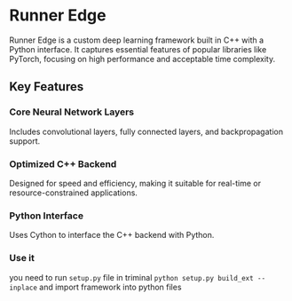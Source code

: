 # Runner Edge

Runner Edge is a custom deep learning framework built in C++ with a Python interface. It captures essential features of popular libraries like PyTorch, focusing on high performance and acceptable time complexity.

## Key Features

### Core Neural Network Layers
Includes convolutional layers, fully connected layers, and backpropagation support.

### Optimized C++ Backend
Designed for speed and efficiency, making it suitable for real-time or resource-constrained applications.

### Python Interface
Uses Cython to interface the C++ backend with Python.

### Use it 
 you need to run `setup.py` file in triminal  `python setup.py build_ext --inplace`
 and import framework into python files
